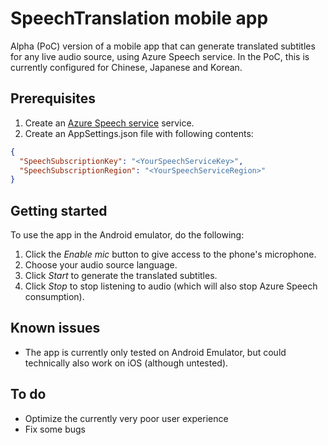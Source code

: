 # SpeechTranslation mobile app
Alpha (PoC) version of a mobile app that can generate translated subtitles for any live audio source, using Azure Speech service.
In the PoC, this is currently configured for Chinese, Japanese and Korean. 

## Prerequisites
1. Create an [Azure Speech service](https://docs.microsoft.com/en-us/azure/cognitive-services/speech-service/overview#try-the-speech-service-for-free) service. 
2. Create an AppSettings.json file with following contents:

```json
{
  "SpeechSubscriptionKey": "<YourSpeechServiceKey>",
  "SpeechSubscriptionRegion": "<YourSpeechServiceRegion>"
}
```

## Getting started
To use the app in the  Android emulator, do the following: 
1. Click the *Enable mic* button to give access to the phone's microphone.
2. Choose your audio source language.
3. Click *Start* to generate the translated subtitles. 
4. Click *Stop* to stop listening to audio (which will also stop Azure Speech consumption).

## Known issues
- The app is currently only tested on Android Emulator, but could technically also work on iOS (although untested).

## To do
- Optimize the currently very poor user experience
- Fix some bugs
